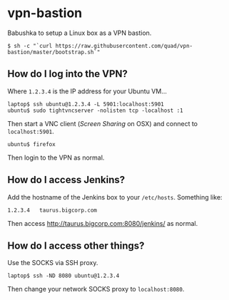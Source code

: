 # vpn-bastion

Babushka to setup a Linux box as a VPN bastion.

```shell
$ sh -c "`curl https://raw.githubusercontent.com/quad/vpn-bastion/master/bootstrap.sh`"
```

## How do I log into the VPN?

Where `1.2.3.4` is the IP address for your Ubuntu VM...

```shell
laptop$ ssh ubuntu@1.2.3.4 -L 5901:localhost:5901
ubuntu$ sudo tightvncserver -nolisten tcp -localhost :1
```

Then start a VNC client (*Screen Sharing* on OSX) and connect to `localhost:5901`.

```shell
ubuntu$ firefox
```

Then login to the VPN as normal.

## How do I access Jenkins?

Add the hostname of the Jenkins box to your `/etc/hosts`. Something like:

```
1.2.3.4   taurus.bigcorp.com
```

Then access http://taurus.bigcorp.com:8080/jenkins/ as normal.

## How do I access other things?

Use the SOCKS via SSH proxy.

```shell
laptop$ ssh -ND 8080 ubuntu@1.2.3.4
```

Then change your network SOCKS proxy to `localhost:8080`.
